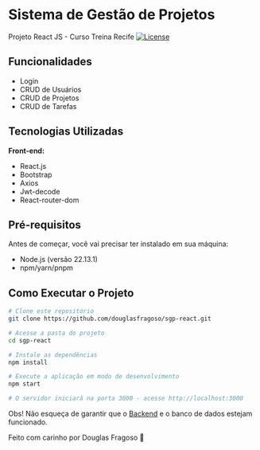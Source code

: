 # Sistema de Gestão de Projetos
Projeto React JS - Curso Treina Recife  [![License](https://img.shields.io/badge/License-MIT-blue.svg)](https://github.com/douglasfragoso/recommender-pe?tab=License-1-ov-file)
## Funcionalidades

- Login
- CRUD de Usuários
- CRUD de Projetos
- CRUD de Tarefas

## Tecnologias Utilizadas

**Front-end:**
- React.js
- Bootstrap
- Axios 
- Jwt-decode
- React-router-dom

## Pré-requisitos

Antes de começar, você vai precisar ter instalado em sua máquina:
- Node.js (versão 22.13.1)
- npm/yarn/pnpm

## Como Executar o Projeto
```bash
# Clone este repositório
git clone https://github.com/douglasfragoso/sgp-react.git

# Acesse a pasta do projeto
cd sgp-react

# Instale as dependências
npm install

# Execute a aplicação em modo de desenvolvimento
npm start

# O servidor iniciará na porta 3000 - acesse http://localhost:3000
```
Obs! Não esqueça de garantir que o [Backend](https://github.com/douglasfragoso/sgp-spring-boot) e o banco de dados estejam funcionado.

Feito com carinho por Douglas Fragoso 👊